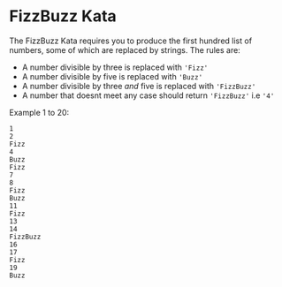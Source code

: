  # FizzBuzz Kata

The FizzBuzz Kata requires you to produce the first hundred list of numbers, some of which are replaced by strings. The rules
are:

- A number divisible by three is replaced with ``'Fizz'``
- A number divisible by five is replaced with ``'Buzz'``
- A number divisible by three *and* five is replaced with ``'FizzBuzz'``
- A number that doesnt meet any case should return ``'FizzBuzz'`` i.e ``'4'``

Example 1 to 20:

    1
    2
    Fizz
    4
    Buzz
    Fizz
    7
    8
    Fizz
    Buzz
    11
    Fizz
    13
    14
    FizzBuzz
    16
    17
    Fizz
    19
    Buzz

